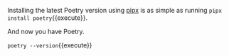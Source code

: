 Installing the latest Poetry version using [pipx](https://pypa.github.io/pipx/) is as 
simple as running `pipx install poetry`{{execute}}.

And now you have Poetry.

`poetry --version`{{execute}}